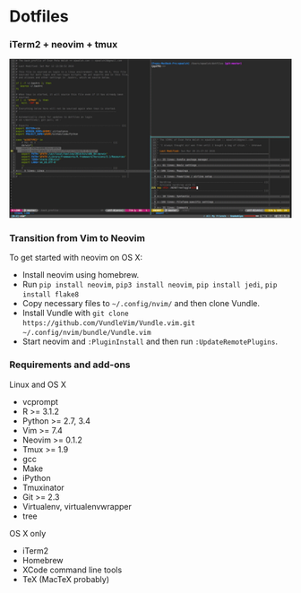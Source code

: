 # Dotfiles

### iTerm2 + neovim + tmux

![screen_shot.png](images/screen_shot.png)

### Transition from Vim to Neovim

To get started with neovim on OS X:
- Install neovim using homebrew.
- Run ```pip install neovim```, ```pip3 install neovim```, ```pip install jedi```, ```pip install flake8```
- Copy necessary files to ```~/.config/nvim/``` and then clone Vundle.
- Install Vundle with ```git clone https://github.com/VundleVim/Vundle.vim.git ~/.config/nvim/bundle/Vundle.vim```
- Start neovim and ```:PluginInstall``` and then run ```:UpdateRemotePlugins```.

### Requirements and add-ons

Linux and OS X
- vcprompt
- R >= 3.1.2
- Python >= 2.7, 3.4
- Vim >= 7.4
- Neovim >= 0.1.2
- Tmux >= 1.9
- gcc
- Make
- iPython
- Tmuxinator
- Git >= 2.3
- Virtualenv, virtualenvwrapper
- tree

OS X only
- iTerm2
- Homebrew
- XCode command line tools
- TeX (MacTeX probably)

